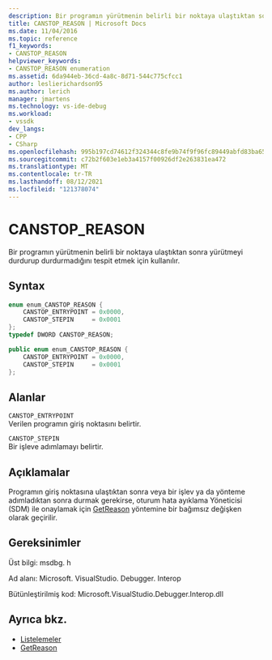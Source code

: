 ```yaml
---
description: Bir programın yürütmenin belirli bir noktaya ulaştıktan sonra yürütmeyi durdurup durdurmadığını tespit etmek için kullanılır.
title: CANSTOP_REASON | Microsoft Docs
ms.date: 11/04/2016
ms.topic: reference
f1_keywords:
- CANSTOP_REASON
helpviewer_keywords:
- CANSTOP_REASON enumeration
ms.assetid: 6da944eb-36cd-4a8c-8d71-544c775cfcc1
author: leslierichardson95
ms.author: lerich
manager: jmartens
ms.technology: vs-ide-debug
ms.workload:
- vssdk
dev_langs:
- CPP
- CSharp
ms.openlocfilehash: 995b197cd74612f324344c8fe9b74f9f96fc89449abfd83ba656f4102c9b52cf
ms.sourcegitcommit: c72b2f603e1eb3a4157f00926df2e263831ea472
ms.translationtype: MT
ms.contentlocale: tr-TR
ms.lasthandoff: 08/12/2021
ms.locfileid: "121378074"
---
```

# <a name="canstop_reason"></a>CANSTOP_REASON
Bir programın yürütmenin belirli bir noktaya ulaştıktan sonra yürütmeyi durdurup durdurmadığını tespit etmek için kullanılır.

## <a name="syntax"></a>Syntax

```cpp
enum enum_CANSTOP_REASON {
    CANSTOP_ENTRYPOINT = 0x0000,
    CANSTOP_STEPIN     = 0x0001
};
typedef DWORD CANSTOP_REASON;
```

```csharp
public enum enum_CANSTOP_REASON {
    CANSTOP_ENTRYPOINT = 0x0000,
    CANSTOP_STEPIN     = 0x0001
};
```

## <a name="fields"></a>Alanlar
`CANSTOP_ENTRYPOINT`\
Verilen programın giriş noktasını belirtir.

`CANSTOP_STEPIN`\
Bir işleve adımlamayı belirtir.

## <a name="remarks"></a>Açıklamalar
Programın giriş noktasına ulaştıktan sonra veya bir işlev ya da yönteme adımladıktan sonra durmak gerekirse, oturum hata ayıklama Yöneticisi (SDM) ile onaylamak için [GetReason](../../../extensibility/debugger/reference/idebugcanstopevent2-getreason.md) yöntemine bir bağımsız değişken olarak geçirilir.

## <a name="requirements"></a>Gereksinimler
Üst bilgi: msdbg. h

Ad alanı: Microsoft. VisualStudio. Debugger. Interop

Bütünleştirilmiş kod: Microsoft.VisualStudio.Debugger.Interop.dll

## <a name="see-also"></a>Ayrıca bkz.
- [Listelemeler](../../../extensibility/debugger/reference/enumerations-visual-studio-debugging.md)
- [GetReason](../../../extensibility/debugger/reference/idebugcanstopevent2-getreason.md)
